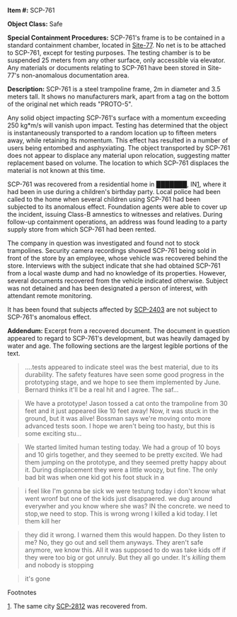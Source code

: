 **Item #:** SCP-761

**Object Class:** Safe

**Special Containment Procedures:** SCP-761's frame is to be contained in a standard containment chamber, located in [Site-77](/secure-facility-dossier-site-77). No net is to be attached to SCP-761, except for testing purposes. The testing chamber is to be suspended 25 meters from any other surface, only accessible via elevator. Any materials or documents relating to SCP-761 have been stored in Site-77's non-anomalous documentation area.

**Description:** SCP-761 is a steel trampoline frame, 2m in diameter and 3.5 meters tall. It shows no manufacturers mark, apart from a tag on the bottom of the original net which reads "PROTO-5".

Any solid object impacting SCP-761's surface with a momentum exceeding 250 kg\*m/s will vanish upon impact. Testing has determined that the object is instantaneously transported to a random location up to fifteen meters away, while retaining its momentum. This effect has resulted in a number of users being entombed and asphyxiating. The object transported by SCP-761 does not appear to displace any material upon relocation, suggesting matter replacement based on volume. The location to which SCP-761 displaces the material is not known at this time.

SCP-761 was recovered from a residential home in ███████, IN[1](javascript:;), where it had been in use during a children's birthday party. Local police had been called to the home when several children using SCP-761 had been subjected to its anomalous effect. Foundation agents were able to cover up the incident, issuing Class-B amnestics to witnesses and relatives. During follow-up containment operations, an address was found leading to a party supply store from which SCP-761 had been rented.

The company in question was investigated and found not to stock trampolines. Security camera recordings showed SCP-761 being sold in front of the store by an employee, whose vehicle was recovered behind the store. Interviews with the subject indicate that she had obtained SCP-761 from a local waste dump and had no knowledge of its properties. However, several documents recovered from the vehicle indicated otherwise. Subject was not detained and has been designated a person of interest, with attendant remote monitoring.

It has been found that subjects affected by [SCP-2403](/scp-2403) are not subject to SCP-761's anomalous effect.

**Addendum:** Excerpt from a recovered document. The document in question appeared to regard to SCP-761's development, but was heavily damaged by water and age. The following sections are the largest legible portions of the text.

> ….tests appeared to indicate steel was the best material, due to its durability. The safety features have seen some good progress in the prototyping stage, and we hope to see them implemented by June. Bernard thinks it'll be a real hit and I agree. The saf…

> We have a prototype! Jason tossed a cat onto the trampoline from 30 feet and it just appeared like 10 feet away! Now, it was stuck in the ground, but it was alive! Bossman says we're moving onto more advanced tests soon. I hope we aren't being too hasty, but this is some exciting stu…

> We started limited human testing today. We had a group of 10 boys and 10 girls together, and they seemed to be pretty excited. We had them jumping on the prototype, and they seemed pretty happy about it. During displacement they were a little woozy, but fine. The only bad bit was when one kid got his foot stuck in a

> i feel like I'm gonna be sick we were testung today i don't know what went wronf but one of the kids just disappaered. we dug around everywher and you know where she was? IN the concrete. we need to stop,we need to stop. This is wrong wrong I killed a kid today. I let them kill her

> they did it wrong. I warned them this would happen. Do they listen to me? No, they go out and sell them anyways. They aren't safe anymore, we know this. All it was supposed to do was take kids off if they were too big or got unruly. But they all go under. It's _killing_ them and nobody is stopping

> it's gone

Footnotes

[1](javascript:;). The same city [SCP-2812](/scp-2812) was recovered from.